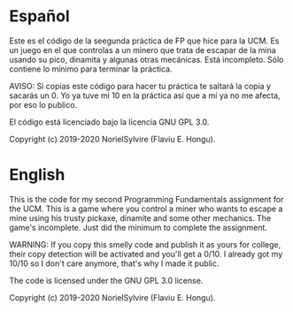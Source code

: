 # Español
  Este es el código de la seegunda práctica de FP que hice para la UCM.
  Es un juego en el que controlas a un minero que trata de escapar de la mina usando su pico, dinamita y algunas otras mecánicas.
  Está incompleto.
  Sólo contiene lo mínimo para terminar la práctica.
  
  AVISO: Si copias este código para hacer tu práctica te saltará la copia y sacarás un 0. Yo ya tuve mi 10 en la práctica así que a mí ya no me afecta, por eso lo publico.
  
  
  El código está licenciado bajo la licencia GNU GPL 3.0.
  
  Copyright (c) 2019-2020 NorielSylvire (Flaviu E. Hongu).

# English
  This is the code for my second Programming Fundamentals assignment for the UCM.
  This is a game where you control a miner who wants to escape a mine using his trusty pickaxe, dinamite and some other mechanics.
  The game's incomplete.
  Just did the minimum to complete the assignment.
  
  WARNING: If you copy this smelly code and publish it as yours for college, their copy detection will be activated and you'll get a 0/10. I already got my 10/10 so I don't care anymore, that's why I made it public.
  
  
  The code is licensed under the GNU GPL 3.0 license.
  
  Copyright (c) 2019-2020 NorielSylvire (Flaviu E. Hongu).

